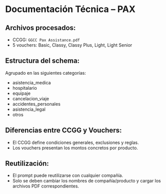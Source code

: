 # Documentación Técnica – PAX

## Archivos procesados:
- CCGG: `GGCC Pax Assistance.pdf`
- 5 vouchers: Basic, Classy, Classy Plus, Light, Light Senior

## Estructura del schema:
Agrupado en las siguientes categorías:
- asistencia_medica
- hospitalario
- equipaje
- cancelacion_viaje
- accidentes_personales
- asistencia_legal
- otros

## Diferencias entre CCGG y Vouchers:
- El CCGG define condiciones generales, exclusiones y reglas.
- Los vouchers presentan los montos concretos por producto.

## Reutilización:
- El prompt puede reutilizarse con cualquier compañía.
- Solo se deben cambiar los nombres de compañía/producto y cargar los archivos PDF correspondientes.